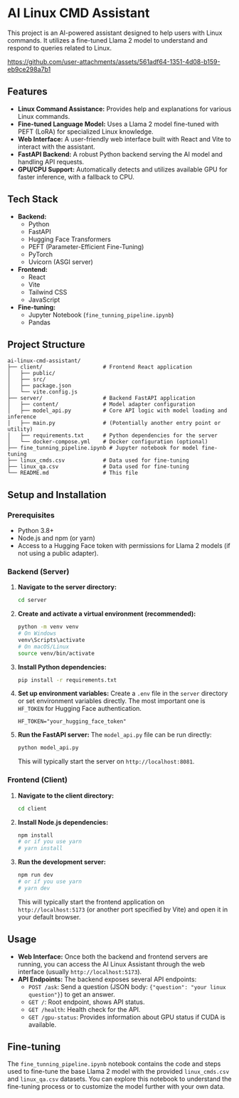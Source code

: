 # AI Linux CMD Assistant

This project is an AI-powered assistant designed to help users with Linux commands. It utilizes a fine-tuned Llama 2 model to understand and respond to queries related to Linux.

https://github.com/user-attachments/assets/561adf64-1351-4d08-b159-eb9ce298a7b1

## Features

*   **Linux Command Assistance:** Provides help and explanations for various Linux commands.
*   **Fine-tuned Language Model:** Uses a Llama 2 model fine-tuned with PEFT (LoRA) for specialized Linux knowledge.
*   **Web Interface:** A user-friendly web interface built with React and Vite to interact with the assistant.
*   **FastAPI Backend:** A robust Python backend serving the AI model and handling API requests.
*   **GPU/CPU Support:** Automatically detects and utilizes available GPU for faster inference, with a fallback to CPU.

## Tech Stack

*   **Backend:**
    *   Python
    *   FastAPI
    *   Hugging Face Transformers
    *   PEFT (Parameter-Efficient Fine-Tuning)
    *   PyTorch
    *   Uvicorn (ASGI server)
*   **Frontend:**
    *   React
    *   Vite
    *   Tailwind CSS
    *   JavaScript
*   **Fine-tuning:**
    *   Jupyter Notebook (`fine_tunning_pipeline.ipynb`)
    *   Pandas

## Project Structure

```
ai-linux-cmd-assistant/
├── client/                   # Frontend React application
│   ├── public/
│   ├── src/
│   ├── package.json
│   └── vite.config.js
├── server/                   # Backend FastAPI application
│   ├── content/              # Model adapter configuration
│   ├── model_api.py          # Core API logic with model loading and inference
│   ├── main.py               # (Potentially another entry point or utility)
│   ├── requirements.txt      # Python dependencies for the server
│   └── docker-compose.yml    # Docker configuration (optional)
├── fine_tunning_pipeline.ipynb # Jupyter notebook for model fine-tuning
├── linux_cmds.csv            # Data used for fine-tuning
├── linux_qa.csv              # Data used for fine-tuning
└── README.md                 # This file
```

## Setup and Installation

### Prerequisites

*   Python 3.8+
*   Node.js and npm (or yarn)
*   Access to a Hugging Face token with permissions for Llama 2 models (if not using a public adapter).

### Backend (Server)

1.  **Navigate to the server directory:**
    ```bash
    cd server
    ```
2.  **Create and activate a virtual environment (recommended):**
    ```bash
    python -m venv venv
    # On Windows
    venv\Scripts\activate
    # On macOS/Linux
    source venv/bin/activate
    ```
3.  **Install Python dependencies:**
    ```bash
    pip install -r requirements.txt
    ```
4.  **Set up environment variables:**
    Create a `.env` file in the `server` directory or set environment variables directly. The most important one is `HF_TOKEN` for Hugging Face authentication.
    ```env
    HF_TOKEN="your_hugging_face_token"
    ```
5.  **Run the FastAPI server:**
    The `model_api.py` file can be run directly:
    ```bash
    python model_api.py
    ```
    This will typically start the server on `http://localhost:8081`.

### Frontend (Client)

1.  **Navigate to the client directory:**
    ```bash
    cd client
    ```
2.  **Install Node.js dependencies:**
    ```bash
    npm install
    # or if you use yarn
    # yarn install
    ```
3.  **Run the development server:**
    ```bash
    npm run dev
    # or if you use yarn
    # yarn dev
    ```
    This will typically start the frontend application on `http://localhost:5173` (or another port specified by Vite) and open it in your default browser.

## Usage

*   **Web Interface:** Once both the backend and frontend servers are running, you can access the AI Linux Assistant through the web interface (usually `http://localhost:5173`).
*   **API Endpoints:** The backend exposes several API endpoints:
    *   `POST /ask`: Send a question (JSON body: `{"question": "your linux question"}`) to get an answer.
    *   `GET /`: Root endpoint, shows API status.
    *   `GET /health`: Health check for the API.
    *   `GET /gpu-status`: Provides information about GPU status if CUDA is available.

## Fine-tuning

The `fine_tunning_pipeline.ipynb` notebook contains the code and steps used to fine-tune the base Llama 2 model with the provided `linux_cmds.csv` and `linux_qa.csv` datasets. You can explore this notebook to understand the fine-tuning process or to customize the model further with your own data.
